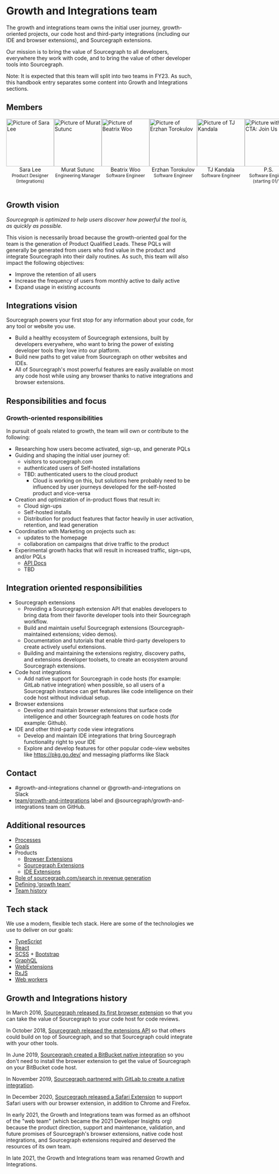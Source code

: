 # Growth and Integrations team

The growth and integrations team owns the initial user journey, growth-oriented projects, our code host and third-party integrations (including our IDE and browser extensions), and Sourcegraph extensions.

Our mission is to bring the value of Sourcegraph to all developers, everywhere they work with code, and to bring the value of other developer tools into Sourcegraph.

Note: It is expected that this team will split into two teams in FY23. As such, this handbook entry separates some content into Growth and Integrations sections.

## Members

<section>
  <div class="row" style="display:flex;">
    <div class="col" style="flex: 1;">
      <div>
        <div>
          <a href="../../../../team/index.md#sara-lee" target="_blank" rel="noopener">
            <img src="https://storage.googleapis.com/sourcegraph-assets/handbook/growth-and-integrations/sara.png" alt="Picture of Sara Lee" style="background: transparent; width:128px;"/>
          </a>
        </div>
        <div style="text-align: center;">Sara Lee</div>
        <div style="text-align: center; font-size: 12px;">Product Designer (Integrations)</div>
      </div>
    </div>
    <div class="col" style="flex: 1;">
      <div>
        <div>
          <a href="../../../../team/index.md#murat-sutunc" target="_blank" rel="noopener">
            <img src="https://storage.googleapis.com/sourcegraph-assets/handbook/growth-and-integrations/murat.png" alt="Picture of Murat Sutunc" style="background: transparent; width:128px;"/>
          </a>
        </div>
        <div style="text-align: center;">Murat Sutunc</div>
        <div style="text-align: center; font-size: 12px;">Engineering Manager</div>
      </div>
    </div>
    <div class="col" style="flex: 1;">
      <div>
        <div>
          <a href="../../../../team/index.md#beatrix-woo" target="_blank" rel="noopener">
            <img src="https://storage.googleapis.com/sourcegraph-assets/handbook/growth-and-integrations/beatrix.png" alt="Picture of Beatrix Woo" style="background: transparent; width:128px;"/>
          </a>
        </div>
        <div style="text-align: center;">Beatrix Woo</div>
        <div style="text-align: center; font-size: 12px;">Software Engineer</div>
      </div>
    </div>
    <div class="col" style="flex: 1;">
      <div>
        <div>
          <a href="../../../../team/index.md#erzhan-torokulov" target="_blank" rel="noopener">
            <img src="https://storage.googleapis.com/sourcegraph-assets/handbook/growth-and-integrations/erzhan.png" alt="Picture of Erzhan Torokulov" style="background: transparent; width:128px;"/>
          </a>
        </div>
        <div style="text-align: center;">Erzhan Torokulov</div>
        <div style="text-align: center; font-size: 12px;">Software Engineer</div>
      </div>
    </div>
    <div class="col" style="flex: 1;">
      <div>
        <div>
          <a href="../../../../team/index.md#tharuntej-kandala" target="_blank" rel="noopener">
            <img src="https://storage.googleapis.com/sourcegraph-assets/handbook/growth-and-integrations/tj.png" alt="Picture of TJ Kandala" style="background: transparent; width:128px;"/>
          </a>
        </div>
        <div style="text-align: center;">TJ Kandala</div>
        <div style="text-align: center; font-size: 12px;">Software Engineer</div>
      </div>
    </div>
    <div class="col" style="flex: 1;">
      <div>
        <div>
          <img src="https://storage.googleapis.com/sourcegraph-assets/handbook/growth-and-integrations/join-us-vermillion.png" alt="Picture with CTA: Join Us" style="background: transparent; width:128px;"/>
        </div>
        <div style="text-align: center;">P.S.</div>
        <div style="text-align: center; font-size: 12px;">Software Engineer</div>
        <div style="text-align: center; font-size: 12px;">(starting 01/10)</div>
      </div>
    </div>

<div class="col" style="flex: 1;">
      <div>
        <div>
          <img src="https://storage.googleapis.com/sourcegraph-assets/handbook/growth-and-integrations/rob-rhyne.png" alt="Picture of Rob Rhyne" style="background: transparent; width:128px;"/>
        </div>
        <div style="text-align: center;">Rob Rhyne</div>
        <div style="text-align: center; font-size: 12px;">Temporary product manager and product designer, growth</div>
      </div>
    </div>
    <div class="col" style="flex: 1;">
      <div>
        <div>
          <img src="https://storage.googleapis.com/sourcegraph-assets/handbook/growth-and-integrations/join-us-vermillion.png" alt="Picture with CTA: Join Us" style="background: transparent; width:128px;"/>
        </div>
        <div style="text-align: center;">Stephen Gutekanst </div>
        <div style="text-align: center; font-size: 12px;">Software Engineer (growth)</div>
      </div>
    </div>
  </div>

</section>

## Growth vision

_Sourcegraph is optimized to help users discover how powerful the tool is, as quickly as possible._

This vision is necessarily broad because the growth-oriented goal for the team is the generation of Product Qualified Leads. These PQLs will generally be generated from users who find value in the product and integrate Sourcegraph into their daily routines. As such, this team will also impact the following objectives:

- Improve the retention of all users
- Increase the frequency of users from monthly active to daily active
- Expand usage in existing accounts

## Integrations vision

Sourcegraph powers your first stop for any information about your code, for any tool or website you use.

- Build a healthy ecosystem of Sourcegraph extensions, built by developers everywhere, who want to bring the power of existing developer tools they love into our platform.
- Build new paths to get value from Sourcegraph on other websites and IDEs.
- All of Sourcegraph's most powerful features are easily available on most any code host while using any browser thanks to native integrations and browser extensions.

## Responsibilities and focus

### Growth-oriented responsibilities

In pursuit of goals related to growth, the team will own or contribute to the following:

- Researching how users become activated, sign-up, and generate PQLs
- Guiding and shaping the initial user journey of:
  - visitors to sourcegraph.com
  - authenticated users of Self-hosted installations
  - TBD: authenticated users to the cloud product
    - Cloud is working on this, but solutions here probably need to be influenced by user journeys developed for the self-hosted product and vice-versa
- Creation and optimization of in-product flows that result in:
  - Cloud sign-ups
  - Self-hosted installs
  - Distribution for product features that factor heavily in user activation, retention, and lead generation
- Coordination with Marketing on projects such as:
  - updates to the homepage
  - collaboration on campaigns that drive traffic to the product
- Experimental growth hacks that will result in increased traffic, sign-ups, and/or PQLs
  - [API Docs]()
  - TBD

## Integration oriented responsibilities

- Sourcegraph extensions
  - Providing a Sourcegraph extension API that enables developers to bring data from their favorite developer tools into their Sourcegraph workflow.
  - Build and maintain useful Sourcegraph extensions (Sourcegraph-maintained extensions; video demos).
  - Documentation and tutorials that enable third-party developers to create actively useful extensions.
  - Building and maintaining the extensions registry, discovery paths, and extensions developer toolsets, to create an ecosystem around Sourcegraph extensions.
- Code host integrations
  - Add native support for Sourcegraph in code hosts (for example: GitLab native integration) when possible, so all users of a Sourcegraph instance can get features like code intelligence on their code host without individual setup.
- Browser extensions
  - Develop and maintain browser extensions that surface code intelligence and other Sourcegraph features on code hosts (for example: Github).
- IDE and other third-party code view integrations
  - Develop and maintain IDE integrations that bring Sourcegraph functionality right to your IDE
  - Explore and develop features for other popular code-view websites like https://pkg.go.dev/ and messaging platforms like Slack

## Contact

- #growth-and-integrations channel or @growth-and-integrations on Slack
- [team/growth-and-integrations](https://github.com/sourcegraph/sourcegraph/labels/team%2Fgrowth-and-integrations) label and @sourcegraph/growth-and-integrations team on GitHub.

## Additional resources

- [Processes](processes.md)
- [Goals](../../../../company/strategy/cloud/growth-and-integrations/index.md)
- Products
  - [Browser Extensions](browser-extensions/index.md)
  - [Sourcegraph Extensions](https://docs.sourcegraph.com/extensions)
  - [IDE Extensions](ide-extensions/index.md)
- [Role of sourcegraph.com/search in revenue generation](sourcegraph.com-and-revenue.md)
- [Defining ‘growth team’](what-is-a-growth-team.md)
- [Team history](team-history.md)

## Tech stack

We use a modern, flexible tech stack. Here are some of the technologies we use to deliver on our goals:

- [TypeScript](https://www.typescriptlang.org/)
- [React](https://reactjs.org/)
- [SCSS](https://sass-lang.com/) + [Bootstrap](https://getbootstrap.com/)
- [GraphQL](https://graphql.org/)
- [WebExtensions](https://developer.mozilla.org/en-US/docs/Mozilla/Add-ons/WebExtensions/API)
- [RxJS](https://rxjs-dev.firebaseapp.com/guide/overview)
- [Web workers](https://developer.mozilla.org/en-US/docs/Web/API/Web_Workers_API)

## Growth and Integrations history

In March 2016, [Sourcegraph released its first browser extension](https://about.sourcegraph.com/blog/browse-review-code-on-github-like-in-an-ide-with-the-sourcegraph-chrome-extension/) so that you can take the value of Sourcegraph to your code host for code reviews.

In October 2018, [Sourcegraph released the extensions API](https://about.sourcegraph.com/blog/sourcegraph-2-12-release-notes/) so that others could build on top of Sourcegraph, and so that Sourcegraph could integrate with your other tools.

In June 2019, [Sourcegraph created a BitBucket native integration](https://github.com/sourcegraph/bitbucket-server-plugin/commit/e450abf50c128fa5ee18439ff93e0631e4868de7) so you don't need to install the browser extension to get the value of Sourcegraph on your BitBucket code host.

In November 2019, [Sourcegraph partnered with GitLab to create a native integration](https://about.gitlab.com/blog/2019/11/12/sourcegraph-code-intelligence-integration-for-gitlab/).

In December 2020, [Sourcegraph released a Safari Extension](https://apps.apple.com/us/app/sourcegraph-for-safari/id1543262193) to support Safari users with our browser extension, in addition to Chrome and Firefox.

In early 2021, the Growth and Integrations team was formed as an offshoot of the "web team" (which became the 2021 Developer Insights org) because the product direction, support and maintenance, validation, and future promises of Sourcegraph's browser extensions, native code host integrations, and Sourcegraph extensions required and deserved the resources of its own team.

In late 2021, the Growth and Integrations team was renamed Growth and Integrations.
